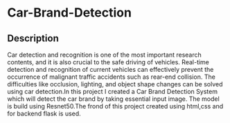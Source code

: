 # Car-Brand-Detection

## Description

Car detection and recognition is one of the most important research contents, and it is also crucial to the safe driving of vehicles. Real-time detection and recognition of current vehicles can effectively prevent the occurrence of malignant traffic accidents such as rear-end collision. The difficulties like occlusion, lighting, and object shape changes can be solved using car detection.In this project I created a  Car Brand Detection System which will detect the car brand by taking essential input image. The model is build using Resnet50.The frond of this project created using html,css and for backend flask is used. 
 
 
